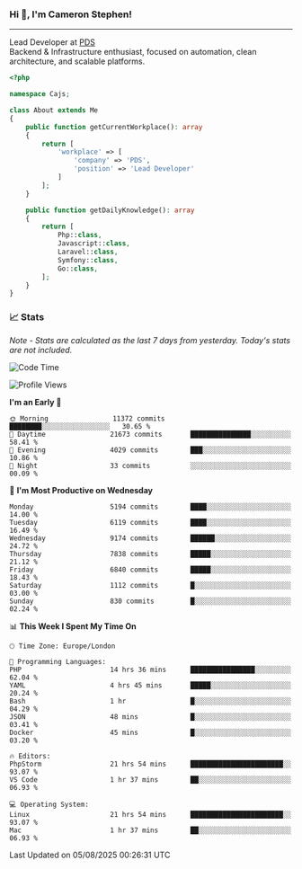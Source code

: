 ### Hi 👋, I'm Cameron Stephen!

---

Lead Developer at [PDS](https://prindatasolutions.co.uk)  
Backend & Infrastructure enthusiast, focused on automation, clean architecture, and scalable platforms.


```php
<?php

namespace Cajs;

class About extends Me
{
    public function getCurrentWorkplace(): array
    {
        return [
            'workplace' => [
                'company' => 'PDS',
                'position' => 'Lead Developer'
            ]
        ];
    }

    public function getDailyKnowledge(): array
    {
        return [
            Php::class,
            Javascript::class,
            Laravel::class,
            Symfony::class,
            Go::class,
        ];
    }
}
```

### 📈 Stats
<p><em>Note - Stats are calculated as the last 7 days from yesterday. Today's stats are not included.</em></p>


<!--START_SECTION:waka-->
![Code Time](http://img.shields.io/badge/Code%20Time-4%2C628%20hrs%205%20mins-blue)

![Profile Views](http://img.shields.io/badge/Profile%20Views-0-blue)

**I'm an Early 🐤** 

```text
🌞 Morning                11372 commits       ████████░░░░░░░░░░░░░░░░░   30.65 % 
🌆 Daytime                21673 commits       ███████████████░░░░░░░░░░   58.41 % 
🌃 Evening                4029 commits        ███░░░░░░░░░░░░░░░░░░░░░░   10.86 % 
🌙 Night                  33 commits          ░░░░░░░░░░░░░░░░░░░░░░░░░   00.09 % 
```
📅 **I'm Most Productive on Wednesday** 

```text
Monday                   5194 commits        ████░░░░░░░░░░░░░░░░░░░░░   14.00 % 
Tuesday                  6119 commits        ████░░░░░░░░░░░░░░░░░░░░░   16.49 % 
Wednesday                9174 commits        ██████░░░░░░░░░░░░░░░░░░░   24.72 % 
Thursday                 7838 commits        █████░░░░░░░░░░░░░░░░░░░░   21.12 % 
Friday                   6840 commits        █████░░░░░░░░░░░░░░░░░░░░   18.43 % 
Saturday                 1112 commits        █░░░░░░░░░░░░░░░░░░░░░░░░   03.00 % 
Sunday                   830 commits         █░░░░░░░░░░░░░░░░░░░░░░░░   02.24 % 
```


📊 **This Week I Spent My Time On** 

```text
🕑︎ Time Zone: Europe/London

💬 Programming Languages: 
PHP                      14 hrs 36 mins      ████████████████░░░░░░░░░   62.04 % 
YAML                     4 hrs 45 mins       █████░░░░░░░░░░░░░░░░░░░░   20.24 % 
Bash                     1 hr                █░░░░░░░░░░░░░░░░░░░░░░░░   04.29 % 
JSON                     48 mins             █░░░░░░░░░░░░░░░░░░░░░░░░   03.41 % 
Docker                   45 mins             █░░░░░░░░░░░░░░░░░░░░░░░░   03.20 % 

🔥 Editors: 
PhpStorm                 21 hrs 54 mins      ███████████████████████░░   93.07 % 
VS Code                  1 hr 37 mins        ██░░░░░░░░░░░░░░░░░░░░░░░   06.93 % 

💻 Operating System: 
Linux                    21 hrs 54 mins      ███████████████████████░░   93.07 % 
Mac                      1 hr 37 mins        ██░░░░░░░░░░░░░░░░░░░░░░░   06.93 % 
```


 Last Updated on 05/08/2025 00:26:31 UTC
<!--END_SECTION:waka-->
